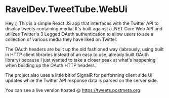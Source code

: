 # RavelDev.TweetTube.WebUi
Hey :) This is a simple React JS app that interfaces with the Twitter API to display tweets containing media. It's built against a .NET Core Web API and utilizes 
Twitter's 3 Legged OAuth authentication to allow users to see a collection of various media they have liked on Twitter. 

The OAuth headers are built up the old fashioned way (labrously, using built in HTTP client libraries instead of an easy to use, already built OAuth library) because I just wanted to take a closer peak at what's happening when building up the OAuth HTTP headers.

The project also uses a little bit of SignalR for performing client side UI updates while the Twitter API response data is parsed on the server side.

You can see a live version hosted @ https://tweets.postmeta.org



